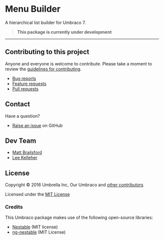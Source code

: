 # Menu Builder

A hierarchical list builder for Umbraco 7.

> **This package is currently under development**

---

## Contributing to this project

Anyone and everyone is welcome to contribute. Please take a moment to review the [guidelines for contributing](CONTRIBUTING.md).

* [Bug reports](CONTRIBUTING.md#bugs)
* [Feature requests](CONTRIBUTING.md#features)
* [Pull requests](CONTRIBUTING.md#pull-requests)


## Contact

Have a question?

* [Raise an issue](https://github.com/leekelleher/umbraco-menubuilder/issues) on GitHub


## Dev Team

* [Matt Brailsford](https://github.com/mattbrailsford)
* [Lee Kelleher](https://github.com/leekelleher)


## License

Copyright &copy; 2016 Umbrella Inc, Our Umbraco and [other contributors](https://github.com/leekelleher/umbraco-menubuilder/graphs/contributors)

Licensed under the [MIT License](LICENSE.md)

### Credits

This Umbraco package makes use of the following open-source libraries:

* [Nestable](https://github.com/dbushell/Nestable) (MIT license)
* [ng-nestable](https://github.com/kamilkp/ng-nestable) (MIT License)
